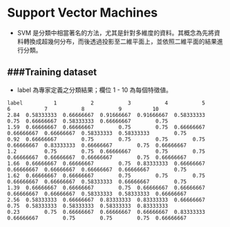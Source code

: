 # Support Vector Machines

<script src="../js/general.js"></script>

* SVM 是分類中相當著名的方法，尤其是針對多維度的資料。其概念為先將資料轉換成超幾何分布，而後透過投影至二維平面上，並依照二維平面的結果進行分類。

###Training dataset
---

* label 為專家定義之分類結果；欄位 1 - 10 為每個特徵値。

```text
label          1           2           3           4           5           6           7           8           9          10
2.84  0.58333333  0.66666667  0.91666667  0.91666667  0.58333333        0.75  0.66666667  0.58333333  0.66666667        0.75
1.59  0.66666667  0.66666667        0.75        0.75  0.66666667  0.66666667  0.66666667  0.58333333  0.58333333        0.75
0.92  0.66666667        0.75        0.75        0.75        0.75  0.66666667  0.83333333  0.66666667        0.75  0.66666667
1.2         0.75        0.75  0.66666667        0.75        0.75  0.66666667  0.66666667  0.66666667        0.75  0.66666667
1.66  0.66666667  0.66666667        0.75  0.83333333  0.66666667  0.66666667  0.66666667  0.66666667  0.66666667        0.75
1.62  0.66666667  0.66666667        0.75        0.75        0.75  0.66666667  0.66666667  0.58333333  0.66666667        0.75
1.39  0.66666667  0.66666667        0.75  0.66666667  0.66666667  0.66666667  0.66666667  0.58333333  0.58333333  0.66666667
2.56  0.58333333  0.66666667  0.83333333  0.83333333  0.66666667        0.75  0.58333333  0.58333333  0.58333333  0.83333333
0.23        0.75  0.66666667  0.66666667  0.66666667  0.83333333  0.66666667        0.75        0.75        0.75  0.66666667
```

